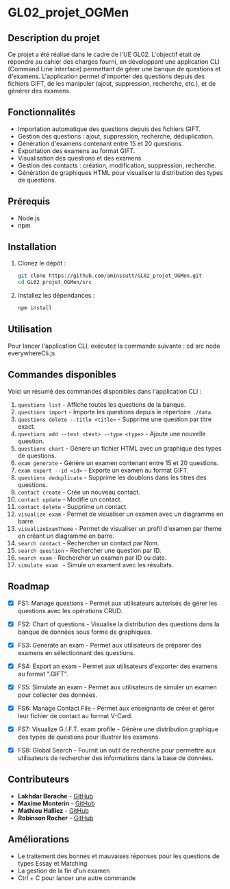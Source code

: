 # GL02_projet_OGMen

## Description du projet

Ce projet a été réalisé dans le cadre de l'UE GL02. L'objectif était de répondre au cahier des charges fourni, en développant une application CLI (Command Line Interface) permettant de gérer une banque de questions et d'examens. L'application permet d'importer des questions depuis des fichiers GIFT, de les manipuler (ajout, suppression, recherche, etc.), et de générer des examens.

## Fonctionnalités

- Importation automatique des questions depuis des fichiers GIFT.
- Gestion des questions : ajout, suppression, recherche, déduplication.
- Génération d'examens contenant entre 15 et 20 questions.
- Exportation des examens au format GIFT.
- Visualisation des questions et des examens.
- Gestion des contacts : création, modification, suppression, recherche.
- Génération de graphiques HTML pour visualiser la distribution des types de questions.

## Prérequis

- Node.js 
- npm 

## Installation

1. Clonez le dépôt :
   ```bash
   git clone https://github.com/aminssutt/GL02_projet_OGMen.git
   cd GL02_projet_OGMen/src
2. Installez les dépendances :
   ```bash
   npm install

## Utilisation

Pour lancer l'application CLI, exécutez la commande suivante :
cd src
node everywhereCli.js

## Commandes disponibles

Voici un résumé des commandes disponibles dans l'application CLI :

1. `questions list` - Affiche toutes les questions de la banque.
2. `questions import` - Importe les questions depuis le répertoire `./data`.
3. `questions delete --title <title>` - Supprime une question par titre exact.
4. `questions add --text <text> --type <type>` - Ajoute une nouvelle question.
5. `questions chart` - Génère un fichier HTML avec un graphique des types de questions.
6. `exam generate` - Génère un examen contenant entre 15 et 20 questions.
7. `exam export --id <id>` - Exporte un examen au format GIFT.
8. `questions deduplicate` - Supprime les doublons dans les titres des questions.
9. `contact create` - Crée un nouveau contact.
10. `contact update` - Modifie un contact.
11. `contact delete` - Supprime un contact.
12. `visualize exam` - Permet de visualiser un examen avec un diagramme en barre.
13. `visualizeExamTheme` - Permet de visualiser un profil d'examen par theme en créant un diagramme en barre.
14. `search contact` - Rechercher un contact par Nom.
15. `search question` - Rechercher une question par ID.
16. `search exam` - Rechercher un examen par ID ou date.
17. `simulate exam ` - Simule un exament avec les résultats.

## Roadmap

- [x] FS1: Manage questions - Permet aux utilisateurs autorisés de gérer les questions avec les opérations CRUD.
- [x] FS2: Chart of questions - Visualise la distribution des questions dans la banque de données sous forme de graphiques.
- [x] FS3: Generate an exam - Permet aux utilisateurs de préparer des examens en sélectionnant des questions.
- [x] FS4: Export an exam - Permet aux utilisateurs d'exporter des examens au format ".GIFT".
- [x] FS5: Simulate an exam - Permet aux utilisateurs de simuler un examen pour collecter des données.
- [x] FS6: Manage Contact File - Permet aux enseignants de créer et gérer leur fichier de contact au format V-Card.
- [x] FS7: Visualize G.I.F.T. exam profile - Génère une distribution graphique des types de questions pour illustrer les examens.
- [x] FS8: Global Search - Fournit un outil de recherche pour permettre aux utilisateurs de rechercher des informations dans la base de données.


## Contributeurs

- **Lakhdar Berache** - [GitHub](https://github.com/aminssutt)
- **Maxime Monterin** - [GitHub](https://github.com/maximeMonterin)
- **Mathieu Halliez** - [GitHub](https://github.com/mathieuHalliez)
- **Robinson Rocher** - [GitHub](https://github.com/robinsonrcr)

## Améliorations 

- Le traitement des bonnes et mauvaises réponses pour les questions de types Essay et Matching
- La gestion de la fin d'un examen
- Ctrl + C pour lancer une autre commande
